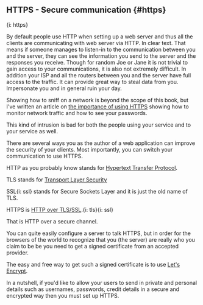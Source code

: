 ## HTTPS - Secure communication {#https}
{i: https}

By default people use HTTP when setting up a web server and thus all the clients are communicating with web server via HTTP. In clear text. That means if someone manages to listen-in to the communication between you and the server, they can see the information you send to the server and the responses you receive. Though for random Joe or Jane it is not trivial to gain access to your communications, it is also not extremely difficult. In addition your ISP and all the routers between you and the server have full access to the traffic. It can provide great way to steal data from you. Impersonate you and in general ruin your day.

Showing how to sniff on a network is beyond the scope of this book, but I've written an article on [the importance of using HTTPS](https://perlmaven.com/pro/the-importance-of-https) showing how to monitor network traffic and how to see your passwords.

This kind of intrusion is bad for both the people using your service and to your service as well.

There are several ways you as the author of a web application can improve the security of your clients. Most importantly, you can switch your communication to use HTTPS.

HTTP as you probably know stands for [Hypertext Transfer Protocol](https://en.wikipedia.org/wiki/Hypertext_Transfer_Protocol).

TLS stands for [Transport Layer Security](https://en.wikipedia.org/wiki/Transport_Layer_Security)

SSL{i: ssl} stands for Secure Sockets Layer and it is just the old name of TLS.

HTTPS is [HTTP over TLS/SSL](https://en.wikipedia.org/wiki/HTTPS).{i: tls}{i: ssl}

That is HTTP over a secure channel.

You can quite easily configure a server to talk HTTPS, but in order for the browsers of the world to recognize that you (the server) are really who you claim to be be you need to get a signed certificate from an accepted provider.

The easy and free way to get such a signed certificate is to use [Let's Encrypt](https://letsencrypt.org/).

In a nutshell, if you'd like to allow your users to send in private and personal details such as usernames, passwords, credit details in a secure and encrypted way then you must set up HTTPS.
